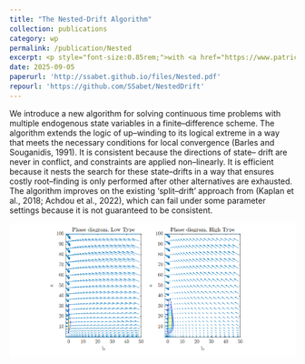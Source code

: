 ```yaml
---
title: "The Nested-Drift Algorithm"
collection: publications
category: wp
permalink: /publication/Nested
excerpt: <p style="font-size:0.85rem;">with <a href="https://www.patrickmschneider.com/">Patrick Schneider</a></p><p style="font-size:0.85rem;">Efficient and robust method of implementing finite difference algorithms for solving heterogeneous agent models in continuous time with multiple endogenous state variables, using the two-asset HANK model of Kaplan-Moll-Violante (2018) as lead example. </p>
date: 2025-09-05
paperurl: 'http://ssabet.github.io/files/Nested.pdf'
repourl: 'https://github.com/SSabet/NestedDrift'
---
```

We introduce a new algorithm for solving continuous time problems
with multiple endogenous state variables in a finite–difference scheme.
The algorithm extends the logic of up–winding to its logical extreme in
a way that meets the necessary conditions for local convergence (Barles
and Souganidis, 1991). It is consistent because the directions of state–
drift are never in conflict, and constraints are applied non–linearly. It is
efficient because it nests the search for these state–drifts in a way that
ensures costly root–finding is only performed after other alternatives
are exhausted. The algorithm improves on the existing ‘split–drift’
approach from (Kaplan et al., 2018; Achdou et al., 2022), which can
fail under some parameter settings because it is not guaranteed to be
consistent.

<img src='/images/nested.png'>
